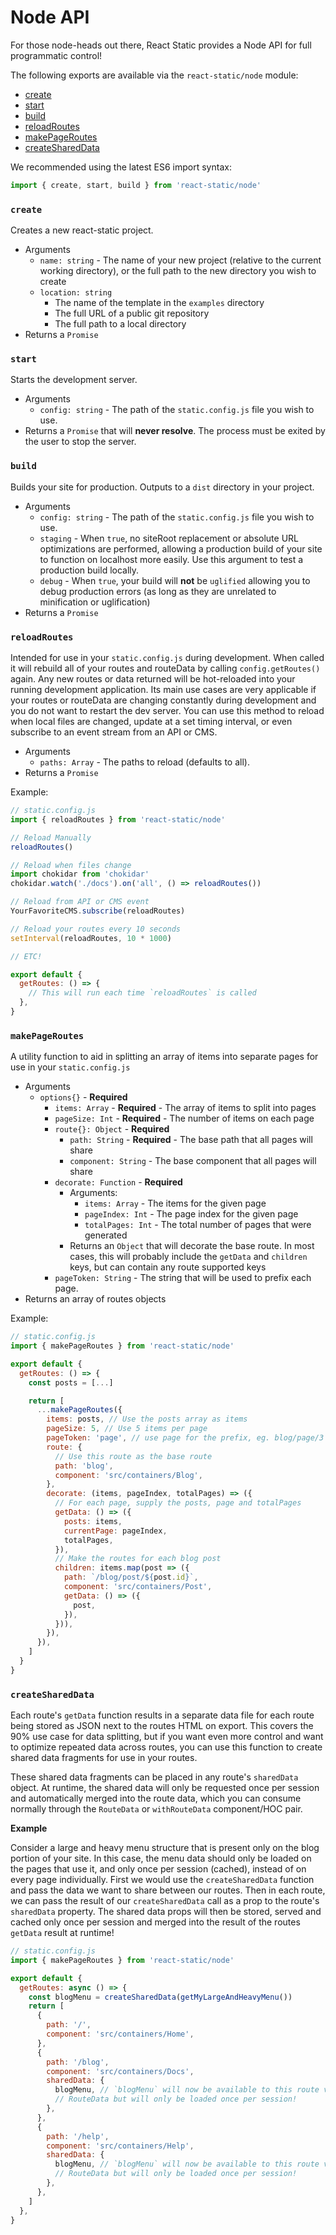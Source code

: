 # Node API

For those node-heads out there, React Static provides a Node API for full programmatic control!

The following exports are available via the `react-static/node` module:

- [create](#create)
- [start](#start)
- [build](#build)
- [reloadRoutes](#reloadRoutes)
- [makePageRoutes](#makePageRoutes)
- [createSharedData](#createSharedData)

We recommended using the latest ES6 import syntax:

```javascript
import { create, start, build } from 'react-static/node'
```

### `create`

Creates a new react-static project.

- Arguments
  - `name: string` - The name of your new project (relative to the current working directory), or the full path to the new directory you wish to create
  - `location: string`
    - The name of the template in the `examples` directory
    - The full URL of a public git repository
    - The full path to a local directory
- Returns a `Promise`

### `start`

Starts the development server.

- Arguments
  - `config: string` - The path of the `static.config.js` file you wish to use.
- Returns a `Promise` that will **never resolve**. The process must be exited by the user to stop the server.

### `build`

Builds your site for production. Outputs to a `dist` directory in your project.

- Arguments
  - `config: string` - The path of the `static.config.js` file you wish to use.
  - `staging` - When `true`, no siteRoot replacement or absolute URL optimizations are performed, allowing a production build of your site to function on localhost more easily. Use this argument to test a production build locally.
  - `debug` - When `true`, your build will **not** be `uglified` allowing you to debug production errors (as long as they are unrelated to minification or uglification)
- Returns a `Promise`

### `reloadRoutes`

Intended for use in your `static.config.js` during development. When called it will rebuild all of your routes and routeData by calling `config.getRoutes()` again. Any new routes or data returned will be hot-reloaded into your running development application. Its main use cases are very applicable if your routes or routeData are changing constantly during development and you do not want to restart the dev server. You can use this method to reload when local files are changed, update at a set timing interval, or even subscribe to an event stream from an API or CMS.

- Arguments
  - `paths: Array` - The paths to reload (defaults to all).
- Returns a `Promise`

Example:

```javascript
// static.config.js
import { reloadRoutes } from 'react-static/node'

// Reload Manually
reloadRoutes()

// Reload when files change
import chokidar from 'chokidar'
chokidar.watch('./docs').on('all', () => reloadRoutes())

// Reload from API or CMS event
YourFavoriteCMS.subscribe(reloadRoutes)

// Reload your routes every 10 seconds
setInterval(reloadRoutes, 10 * 1000)

// ETC!

export default {
  getRoutes: () => {
    // This will run each time `reloadRoutes` is called
  },
}
```

### `makePageRoutes`

A utility function to aid in splitting an array of items into separate pages for use in your `static.config.js`

- Arguments
  - `options{}` - **Required**
    - `items: Array` - **Required** - The array of items to split into pages
    - `pageSize: Int` - **Required** - The number of items on each page
    - `route{}: Object` - **Required**
      - `path: String` - **Required** - The base path that all pages will share
      - `component: String` - The base component that all pages will share
    - `decorate: Function` - **Required**
      - Arguments:
        - `items: Array` - The items for the given page
        - `pageIndex: Int` - The page index for the given page
        - `totalPages: Int` - The total number of pages that were generated
      - Returns an `Object` that will decorate the base route. In most cases, this will probably include the `getData` and `children` keys, but can contain any route supported keys
    - `pageToken: String` - The string that will be used to prefix each page.
- Returns an array of routes objects

Example:

```javascript
// static.config.js
import { makePageRoutes } from 'react-static/node'

export default {
  getRoutes: () => {
    const posts = [...]

    return [
      ...makePageRoutes({
        items: posts, // Use the posts array as items
        pageSize: 5, // Use 5 items per page
        pageToken: 'page', // use page for the prefix, eg. blog/page/3
        route: {
          // Use this route as the base route
          path: 'blog',
          component: 'src/containers/Blog',
        },
        decorate: (items, pageIndex, totalPages) => ({
          // For each page, supply the posts, page and totalPages
          getData: () => ({
            posts: items,
            currentPage: pageIndex,
            totalPages,
          }),
          // Make the routes for each blog post
          children: items.map(post => ({
            path: `/blog/post/${post.id}`,
            component: 'src/containers/Post',
            getData: () => ({
              post,
            }),
          })),
        }),
      }),
    ]
  }
}
```

### `createSharedData`

Each route's `getData` function results in a separate data file for each route being stored as JSON next to the routes HTML on export. This covers the 90% use case for data splitting, but if you want even more control and want to optimize repeated data across routes, you can use this function to create shared data fragments for use in your routes.

These shared data fragments can be placed in any route's `sharedData` object. At runtime, the shared data will only be requested once per session and automatically merged into the route data, which you can consume normally through the `RouteData` or `withRouteData` component/HOC pair.

**Example**

Consider a large and heavy menu structure that is present only on the blog portion of your site. In this case, the menu data should only be loaded on the pages that use it, and only once per session (cached), instead of on every page individually. First we would use the `createSharedData` function and pass the data we want to share between our routes. Then in each route, we can pass the result of our `createSharedData` call as a prop to the route's `sharedData` property. The shared data props will then be stored, served and cached only once per session and merged into the result of the routes `getData` result at runtime!

```javascript
// static.config.js
import { makePageRoutes } from 'react-static/node'

export default {
  getRoutes: async () => {
    const blogMenu = createSharedData(getMyLargeAndHeavyMenu())
    return [
      {
        path: '/',
        component: 'src/containers/Home',
      },
      {
        path: '/blog',
        component: 'src/containers/Docs',
        sharedData: {
          blogMenu, // `blogMenu` will now be available to this route via
          // RouteData but will only be loaded once per session!
        },
      },
      {
        path: '/help',
        component: 'src/containers/Help',
        sharedData: {
          blogMenu, // `blogMenu` will now be available to this route via
          // RouteData but will only be loaded once per session!
        },
      },
    ]
  },
}
```
